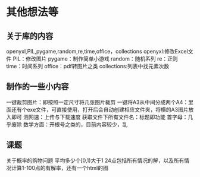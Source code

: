 # 其他想法等

## 关于库的内容
openyxl,PIL,pygame,random,re,time,office，collections
openyxl:修改Excel文件
PIL：修改图片
pygame：制作简单小游戏
random：随机系列
re：正则
time：时间系列
office：pdf转图片之类
collections:列表中找元素次数

## 制作的一些小内容
一键裁剪图片：即按照一定尺寸将几张图片裁剪
一键将A3从中间分成两个A4：里面还有个exe文件，可直接使用，打开后会自动创建相应文件夹，将横的A3图片放入即可
 测网速：上传与下载速度
 获取文件下所有文件名：标题即功能
 首字母：几乎废除
 数学方面：开根号之类的，目前内容较少，乱
 
 
## 课题
关于概率的购物问题
平均多少个[0,1)大于1
24点包括所有情况的解，以及所有情况计算1-100点的有解率，还有一个html的图
